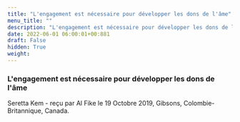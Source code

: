 ```yaml
---
title: "L'engagement est nécessaire pour développer les dons de l'âme"
menu_title: ""
description: "L'engagement est nécessaire pour développer les dons de l'âme"
date: 2022-06-01 06:00:01+00:881
draft: False
hidden: True
weight:
---
```

### L'engagement est nécessaire pour développer les dons de l'âme

Seretta Kem - reçu par Al Fike le 19 Octobre 2019, Gibsons, Colombie-Britannique, Canada.



